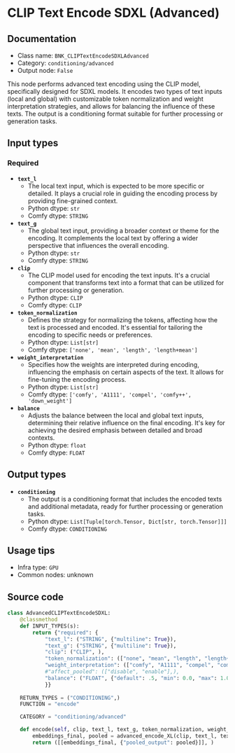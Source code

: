 # CLIP Text Encode SDXL (Advanced)
## Documentation
- Class name: `BNK_CLIPTextEncodeSDXLAdvanced`
- Category: `conditioning/advanced`
- Output node: `False`

This node performs advanced text encoding using the CLIP model, specifically designed for SDXL models. It encodes two types of text inputs (local and global) with customizable token normalization and weight interpretation strategies, and allows for balancing the influence of these texts. The output is a conditioning format suitable for further processing or generation tasks.
## Input types
### Required
- **`text_l`**
    - The local text input, which is expected to be more specific or detailed. It plays a crucial role in guiding the encoding process by providing fine-grained context.
    - Python dtype: `str`
    - Comfy dtype: `STRING`
- **`text_g`**
    - The global text input, providing a broader context or theme for the encoding. It complements the local text by offering a wider perspective that influences the overall encoding.
    - Python dtype: `str`
    - Comfy dtype: `STRING`
- **`clip`**
    - The CLIP model used for encoding the text inputs. It's a crucial component that transforms text into a format that can be utilized for further processing or generation.
    - Python dtype: `CLIP`
    - Comfy dtype: `CLIP`
- **`token_normalization`**
    - Defines the strategy for normalizing the tokens, affecting how the text is processed and encoded. It's essential for tailoring the encoding to specific needs or preferences.
    - Python dtype: `List[str]`
    - Comfy dtype: `['none', 'mean', 'length', 'length+mean']`
- **`weight_interpretation`**
    - Specifies how the weights are interpreted during encoding, influencing the emphasis on certain aspects of the text. It allows for fine-tuning the encoding process.
    - Python dtype: `List[str]`
    - Comfy dtype: `['comfy', 'A1111', 'compel', 'comfy++', 'down_weight']`
- **`balance`**
    - Adjusts the balance between the local and global text inputs, determining their relative influence on the final encoding. It's key for achieving the desired emphasis between detailed and broad contexts.
    - Python dtype: `float`
    - Comfy dtype: `FLOAT`
## Output types
- **`conditioning`**
    - The output is a conditioning format that includes the encoded texts and additional metadata, ready for further processing or generation tasks.
    - Python dtype: `List[Tuple[torch.Tensor, Dict[str, torch.Tensor]]]`
    - Comfy dtype: `CONDITIONING`
## Usage tips
- Infra type: `GPU`
- Common nodes: unknown


## Source code
```python
class AdvancedCLIPTextEncodeSDXL:
    @classmethod
    def INPUT_TYPES(s):
        return {"required": {
            "text_l": ("STRING", {"multiline": True}),
            "text_g": ("STRING", {"multiline": True}),
            "clip": ("CLIP", ),
            "token_normalization": (["none", "mean", "length", "length+mean"],),
            "weight_interpretation": (["comfy", "A1111", "compel", "comfy++", "down_weight"],),
            #"affect_pooled": (["disable", "enable"],),
            "balance": ("FLOAT", {"default": .5, "min": 0.0, "max": 1.0, "step": 0.01}),
            }}
    
    RETURN_TYPES = ("CONDITIONING",)
    FUNCTION = "encode"

    CATEGORY = "conditioning/advanced"

    def encode(self, clip, text_l, text_g, token_normalization, weight_interpretation, balance, affect_pooled='disable'):
        embeddings_final, pooled = advanced_encode_XL(clip, text_l, text_g, token_normalization, weight_interpretation, w_max=1.0, clip_balance=balance, apply_to_pooled=affect_pooled == "enable")
        return ([[embeddings_final, {"pooled_output": pooled}]], )

```
